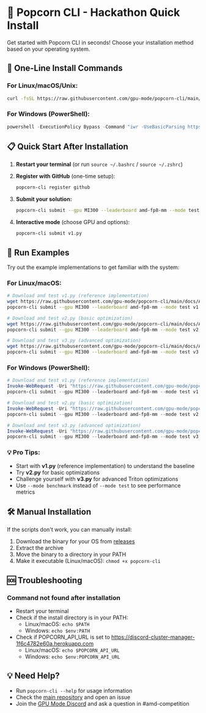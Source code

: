 # 🍿 Popcorn CLI - Hackathon Quick Install

Get started with Popcorn CLI in seconds! Choose your installation method based on your operating system.

## 🚀 One-Line Install Commands

### For Linux/macOS/Unix:
```bash
curl -fsSL https://raw.githubusercontent.com/gpu-mode/popcorn-cli/main/install.sh | bash
```

### For Windows (PowerShell):
```powershell
powershell -ExecutionPolicy Bypass -Command "iwr -UseBasicParsing https://raw.githubusercontent.com/gpu-mode/popcorn-cli/main/install.ps1 | iex"
```

## 📋 Quick Start After Installation

1. **Restart your terminal** (or run `source ~/.bashrc` / `source ~/.zshrc`)

2. **Register with GitHub** (one-time setup):
   ```bash
   popcorn-cli register github
   ```

3. **Submit your solution:**
   ```bash
   popcorn-cli submit --gpu MI300 --leaderboard amd-fp8-mm --mode test v1.py
   ```
   
4. **Interactive mode** (choose GPU and options):
   ```bash
   popcorn-cli submit v1.py
   ```

## 🏃 Run Examples

Try out the example implementations to get familiar with the system:

### For Linux/macOS:
```bash
# Download and test v1.py (reference implementation)
wget https://raw.githubusercontent.com/gpu-mode/popcorn-cli/main/docs/AMD_workshop/v1.py
popcorn-cli submit --gpu MI300 --leaderboard amd-fp8-mm --mode test v1.py

# Download and test v2.py (basic optimization)
wget https://raw.githubusercontent.com/gpu-mode/popcorn-cli/main/docs/AMD_workshop/v2.py
popcorn-cli submit --gpu MI300 --leaderboard amd-fp8-mm --mode test v2.py

# Download and test v3.py (advanced optimization)
wget https://raw.githubusercontent.com/gpu-mode/popcorn-cli/main/docs/AMD_workshop/v3.py
popcorn-cli submit --gpu MI300 --leaderboard amd-fp8-mm --mode test v3.py
```

### For Windows (PowerShell):
```powershell
# Download and test v1.py (reference implementation)
Invoke-WebRequest -Uri "https://raw.githubusercontent.com/gpu-mode/popcorn-cli/main/docs/AMD_workshop/v1.py" -OutFile "v1.py"
popcorn-cli submit --gpu MI300 --leaderboard amd-fp8-mm --mode test v1.py

# Download and test v2.py (basic optimization)
Invoke-WebRequest -Uri "https://raw.githubusercontent.com/gpu-mode/popcorn-cli/main/docs/AMD_workshop/v2.py" -OutFile "v2.py"
popcorn-cli submit --gpu MI300 --leaderboard amd-fp8-mm --mode test v2.py

# Download and test v3.py (advanced optimization)
Invoke-WebRequest -Uri "https://raw.githubusercontent.com/gpu-mode/popcorn-cli/main/docs/AMD_workshop/v3.py" -OutFile "v3.py"
popcorn-cli submit --gpu MI300 --leaderboard amd-fp8-mm --mode test v3.py
```

### 💡 Pro Tips:
- Start with **v1.py** (reference implementation) to understand the baseline
- Try **v2.py** for basic optimizations
- Challenge yourself with **v3.py** for advanced Triton optimizations
- Use `--mode benchmark` instead of `--mode test` to see performance metrics


## 🛠️ Manual Installation

If the scripts don't work, you can manually install:

1. Download the binary for your OS from [releases](https://github.com/gpu-mode/popcorn-cli/releases/latest)
2. Extract the archive
3. Move the binary to a directory in your PATH
4. Make it executable (Linux/macOS): `chmod +x popcorn-cli`

## 🆘 Troubleshooting

### Command not found after installation
- Restart your terminal
- Check if the install directory is in your PATH:
  - Linux/macOS: `echo $PATH`
  - Windows: `echo $env:PATH`
- Check if POPCORN_API_URL is set to https://discord-cluster-manager-1f6c4782e60a.herokuapp.com
  - Linux/macOS: `echo $POPCORN_API_URL`
  - Windows: `echo $env:POPCORN_API_URL`

## 💡 Need Help?

- Run `popcorn-cli --help` for usage information
- Check the [main repository](https://github.com/gpu-mode/popcorn-cli) and open an issue
- Join the [GPU Mode Discord](https://discord.gg/gpumode) and ask a question in #amd-competition
